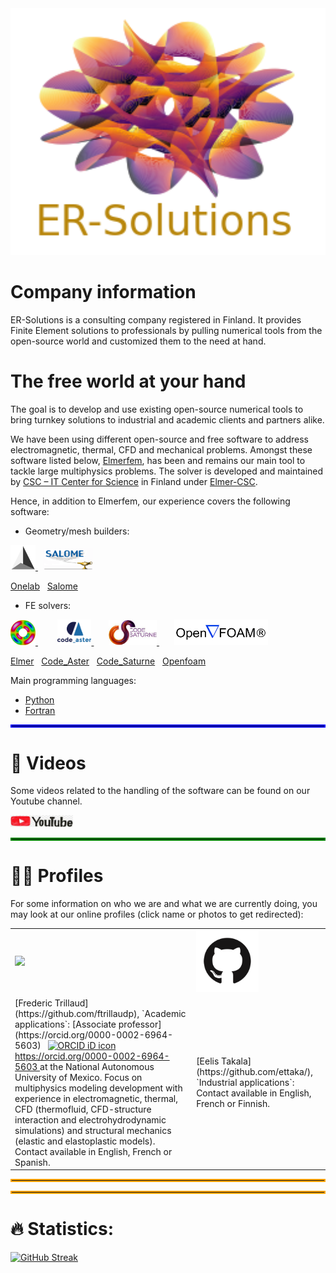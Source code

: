 <!--
- 🔭 currently working on ...
- 🌱 currently learning ...
- 💬 Ask me about ...
- 📫 How to reach me: ...
- ⚡ Fun fact: ...
-->

<div id="header" align="center">
  <img src="./Icons/logo-ERSolutionsTransparent.png" width="600"/>
</div>

# Company information

ER-Solutions is a consulting company registered in Finland. It provides Finite Element solutions to professionals by pulling numerical tools from the open-source world and customized them to the need at hand.

# The free world at your hand

The goal is to develop and use existing open-source numerical tools to bring turnkey solutions to industrial and academic clients and partners alike.

We have been using different open-source and free software to address electromagnetic, thermal, CFD and mechanical problems. Amongst these software listed below, [Elmerfem](http://www.elmerfem.org/blog/), has been and remains our main tool to tackle large multiphysics problems. The solver is developed and maintained by [CSC – IT Center for Science](https://www.csc.fi/en/home) in Finland under [Elmer-CSC](https://www.csc.fi/web/elmer).

Hence, in addition to Elmerfem, our experience covers the following software:

- Geometry/mesh builders:
<div align="left">
 <a href="https://onelab.info/" rel="onelab">
    <img src="./Icons/gmsh.png" width="40">
 </a>
 &nbsp;
 <a href="https://www.salome-platform.org/" rel="salome">
    <img src="./Icons/salome.png" width="80">
 </a>
</div>

[Onelab](https://onelab.info/)
&nbsp;
[Salome](https://www.salome-platform.org/)

- FE solvers:
<div align="left">
 <a href="http://www.elmerfem.org/blog/" rel="elmer">
    <img src="./Icons/elmer.jpeg" width="40">
 </a>
 &nbsp; &nbsp; &nbsp; &nbsp;
 <a href="https://www.code-aster.org/spip.php?rubrique2" rel="aster">
    <img src="./Icons/aster.png" width="54">
 </a>
 &nbsp; &nbsp; &nbsp;
 <a href="https://www.code-saturne.org/cms/web/" rel="saturne">
    <img src="./Icons/saturne.jpeg" width="77">
 </a>
 &nbsp; &nbsp; &nbsp;
 <a href="https://openfoam.org/" rel="openfoam">
    <img src="./Icons/openfoam.png" width="150">
 </a>
</div>

[Elmer](http://www.elmerfem.org/blog/)
&nbsp;
[Code_Aster](https://www.code-aster.org/spip.php?rubrique2)
&nbsp;
[Code_Saturne](https://www.code-saturne.org/cms/web/)
&nbsp;
[Openfoam](https://openfoam.org/)

Main programming languages:
- [Python](https://www.python.org/)
- [Fortran](https://fortran-lang.org/)


<hr style="border:2px solid blue">

#  🎥 Videos

Some videos related to the handling of the software can be found on our Youtube channel.

<div align="left">
 <a href="https://www.youtube.com/channel/UCqqFPz7OU5G5i-xOqeDPnMw">
    <img src="./Icons/youtube.jpeg" width="100"/>
 </a>
</div>

<hr style="border:2px solid green">

# 🧑‍🔬 Profiles

For some information on who we are and what we are currently doing, you may look at our online profiles (click name or photos to get redirected):


<table>
 <tr>

  <td>
   <div align="left">
    <a href="https://github.com/ftrillaudp" rel="googlescholar">
       <img src="./Pictures/foto.jpeg" width="100">
    </a>
   </div>
  </td>

  <td>
  <div align="left">
   <a href="https://github.com/ettaka/" rel="github">
      <img src="./Icons/github.png" width="100">
   </a>
   </div>
  </td>
 </tr>

 <tr>

  <td>
   [Frederic Trillaud](https://github.com/ftrillaudp), `Academic applications`: [Associate professor](https://orcid.org/0000-0002-6964-5603)
   <a
   id="cy-effective-orcid-url"
   class="underline"
    href="https://orcid.org/0000-0002-6964-5603"
    target="orcid.widget"
    rel="me noopener noreferrer"
    style="vertical-align: top">
    <img
       src="https://orcid.org/sites/default/files/images/orcid_16x16.png"
       style="width: 1em; margin-inline-start: 0.5em"
       alt="ORCID iD icon"/>
     https://orcid.org/0000-0002-6964-5603
   </a>
   at the National Autonomous University of Mexico. Focus on multiphysics modeling development with experience in electromagnetic, thermal, CFD (thermofluid, CFD-structure interaction and electrohydrodynamic simulations) and structural mechanics (elastic and elastoplastic models). Contact available in English, French or Spanish.
   </td>

   <td>
    [Eelis Takala](https://github.com/ettaka/), `Industrial applications`: Contact available in English, French or Finnish.
   </td>

 </tr>
</table>


<hr style="border:2px solid orange">
<hr style="border:2px solid orange">

# :fire: Statistics:

[![GitHub Streak](http://github-readme-streak-stats.herokuapp.com?user=your-github-username&theme=dark&background=000000)](https://git.io/streak-stats)
